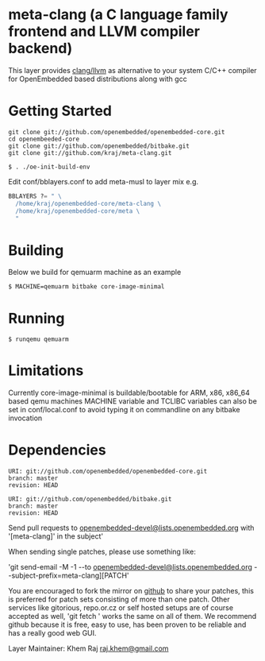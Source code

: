 # meta-clang (a C language family frontend and LLVM compiler backend)

This layer provides [clang/llvm](http://clang.llvm.org/) as alternative to your system
C/C++ compiler for OpenEmbedded based distributions along with gcc

# Getting Started

```shell
git clone git://github.com/openembedded/openembedded-core.git
cd openembeeded-core
git clone git://github.com/openembedded/bitbake.git
git clone git://github.com/kraj/meta-clang.git

$ . ./oe-init-build-env
```

Edit conf/bblayers.conf to add meta-musl to layer mix e.g.

```python
BBLAYERS ?= " \
  /home/kraj/openembedded-core/meta-clang \
  /home/kraj/openembedded-core/meta \
  "
```

# Building

Below we build for qemuarm machine as an example

```shell
$ MACHINE=qemuarm bitbake core-image-minimal
```
# Running

```shell
$ runqemu qemuarm
```

# Limitations

Currently core-image-minimal is buildable/bootable for ARM, x86, x86_64
based qemu machines
MACHINE variable and TCLIBC variables can also be set in conf/local.conf to avoid typing it on commandline on any bitbake invocation


# Dependencies

```
URI: git://github.com/openembedded/openembedded-core.git
branch: master
revision: HEAD

URI: git://github.com/openembedded/bitbake.git
branch: master
revision: HEAD
```

Send pull requests to openembedded-devel@lists.openembedded.org with '[meta-clang]' in the subject'

When sending single patches, please use something like:

'git send-email -M -1 --to openembedded-devel@lists.openembedded.org --subject-prefix=meta-clang][PATCH'

You are encouraged to fork the mirror on [github](https://github.com/kraj/meta-clang/)
to share your patches, this is preferred for patch sets consisting of more than 
one patch. Other services like gitorious, repo.or.cz or self hosted setups are 
of course accepted as well, 'git fetch <remote>' works the same on all of them.
We recommend github because it is free, easy to use, has been proven to be reliable 
and has a really good web GUI.

Layer Maintainer: Khem Raj <raj.khem@gmail.com>
